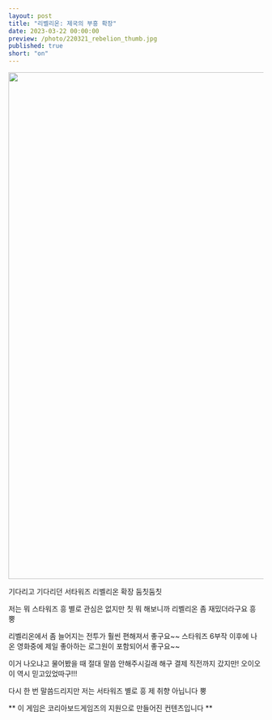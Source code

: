 ```yaml
---
layout: post
title: "리벨리온: 제국의 부흥 확장"
date: 2023-03-22 00:00:00
preview: /photo/220321_rebelion_thumb.jpg
published: true
short: "on"
---
```


<img src="/photo/220321_rebelion" width="1000">


기다리고 기다리던 서타워즈 리벨리온 확장 둠칫둠칫

저는 뭐 스타워즈 흥 별로 관심은 없지만 칫
뭐 해보니까 리벨리온 좀 재밌더라구요 흥 뿡 

리벨리온에서 좀 늘어지는 전투가 훨씬 편해져서 좋구요~~
스타워즈 6부작 이후에 나온 영화중에 제일 좋아하는 로그원이 포함되어서 좋구요~~

이거 나오냐고 물어봤을 때 절대 말씀 안해주시길래 해구 결제 직전까지 갔지만!
오이오이 역시 믿고있었따구!!!

다시 한 번 말씀드리지만 저는 서타워즈 별로 흥 제 취향 아닙니다 뿡

** 이 게임은 코리아보드게임즈의 지원으로 만들어진 컨텐츠입니다 **